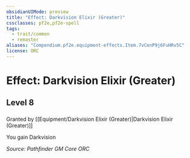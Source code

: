 ```yaml
---
obsidianUIMode: preview
title: "Effect: Darkvision Elixir (Greater)"
cssclasses: pf2e,pf2e-spell
tags:
  - trait/common
  - remaster
aliases: "Compendium.pf2e.equipment-effects.Item.7vCenP9j6FuHRv5C"
license: ORC
---
```

# Effect: Darkvision Elixir (Greater)
## Level 8
### 






Granted by [[Equipment/Darkvision Elixir (Greater)|Darkvision Elixir (Greater)]]

You gain Darkvision

*Source: Pathfinder GM Core*
*ORC*